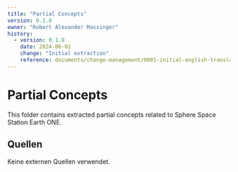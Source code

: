 ```yaml
---
title: "Partial Concepts"
version: 0.1.0
owner: "Robert Alexander Massinger"
history:
  - version: 0.1.0
    date: 2024-06-01
    change: "Initial extraction"
    reference: documents/change-management/0001-initial-english-translation.md
---
```


# Partial Concepts
This folder contains extracted partial concepts related to Sphere Space Station Earth ONE.

## Quellen

Keine externen Quellen verwendet.
